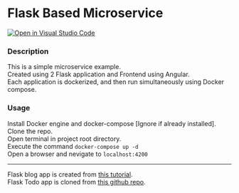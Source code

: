 # Flask Based Microservice
[![Open in Visual Studio Code](https://open.vscode.dev/badges/open-in-vscode.svg)](https://open.vscode.dev/TheurgicDuke771/angular-flask-docker)  
### Description
This is a simple microservice example.  
Created using 2 Flask application and Frontend using Angular.  
Each application is dockerized, and then run simultaneously using Docker compose.  
### Usage
Install Docker engine and docker-compose [Ignore if already installed].  
Clone the repo.  
Open terminal in project root directory.  
Execute the command `docker-compose up -d`  
Open a browser and nevigate to `localhost:4200`
***
Flask blog app is created from [this tutorial](https://www.digitalocean.com/community/tutorials/how-to-make-a-web-application-using-flask-in-python-3).  
Flask Todo app is cloned from [this github repo](https://github.com/onurtacc/flask-todo-app).
